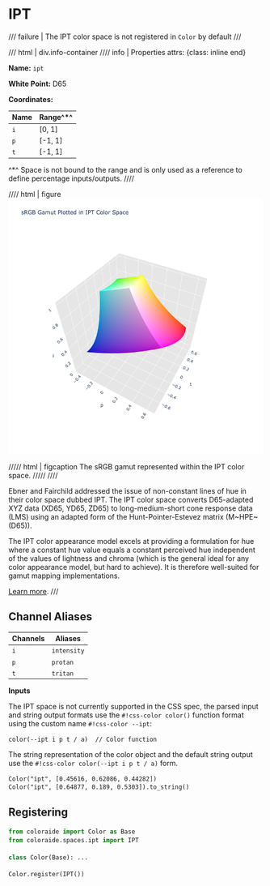 # IPT

/// failure | The IPT color space is not registered in `Color` by default
///

/// html | div.info-container
//// info | Properties
    attrs: {class: inline end}

**Name:** `ipt`

**White Point:** D65

**Coordinates:**

Name | Range^\*^
---- | -----
`i`  | [0, 1]
`p`  | [-1, 1]
`t`  | [-1, 1]

^\*^ Space is not bound to the range and is only used as a reference to define percentage inputs/outputs.
////

//// html | figure
![IPT](../images/ipt-3d.png)

///// html | figcaption
The sRGB gamut represented within the IPT color space.
/////
////

Ebner and Fairchild addressed the issue of non-constant lines of hue in their color space dubbed IPT. The IPT color
space converts D65-adapted XYZ data (XD65, YD65, ZD65) to long-medium-short cone response data (LMS) using an adapted
form of the Hunt-Pointer-Estevez matrix (M~HPE~(D65)).

The IPT color appearance model excels at providing a formulation for hue where a constant hue value equals a constant
perceived hue independent of the values of lightness and chroma (which is the general ideal for any color appearance
model, but hard to achieve). It is therefore well-suited for gamut mapping implementations.

[Learn more](https://www.researchgate.net/publication/21677980_Development_and_Testing_of_a_Color_Space_IPT_with_Improved_Hue_Uniformity.).
///

## Channel Aliases

Channels | Aliases
-------- | -------
`i`      | `intensity`
`p`      | `protan`
`t`      | `tritan`

**Inputs**

The IPT space is not currently supported in the CSS spec, the parsed input and string output formats use the
`#!css-color color()` function format using the custom name `#!css-color --ipt`:

```css-color
color(--ipt i p t / a)  // Color function
```

The string representation of the color object and the default string output use the
`#!css-color color(--ipt i p t / a)` form.

```playground
Color("ipt", [0.45616, 0.62086, 0.44282])
Color("ipt", [0.64877, 0.189, 0.5303]).to_string()
```

## Registering

```py
from coloraide import Color as Base
from coloraide.spaces.ipt import IPT

class Color(Base): ...

Color.register(IPT())
```
